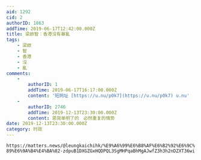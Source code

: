 ```yaml
---
aid: 1292
cid: 2
authorID: 1863
addTime: 2019-06-17T12:42:00.000Z
title: 梁啟智：香港沒有暴亂
tags:
    - 梁啟
    - 智
    - 香港
    - 沒
    - 亂
comments:
    -
        authorID: 1
        addTime: 2019-06-17T16:17:00.000Z
        content: '短网址 [https://u.nu/p0k7](https://u.nu/p0k7) u.nu'
    -
        authorID: 2746
        addTime: 2019-12-13T23:30:00.000Z
        content: 恩简单明了的　必然重复的情势
date: 2019-12-13T23:30:00.000Z
category: 时政
---
```


`https://matters.news/@leungkaichihk/%E9%A6%99%E6%B8%AF%E6%B2%92%E6%9C%89%E6%9A%B4%E4%BA%82-zdpuB1DXGZGxHQDPQL3SgMHPqaBhMgAJwfZ3h3h2nDZXT36wi`
